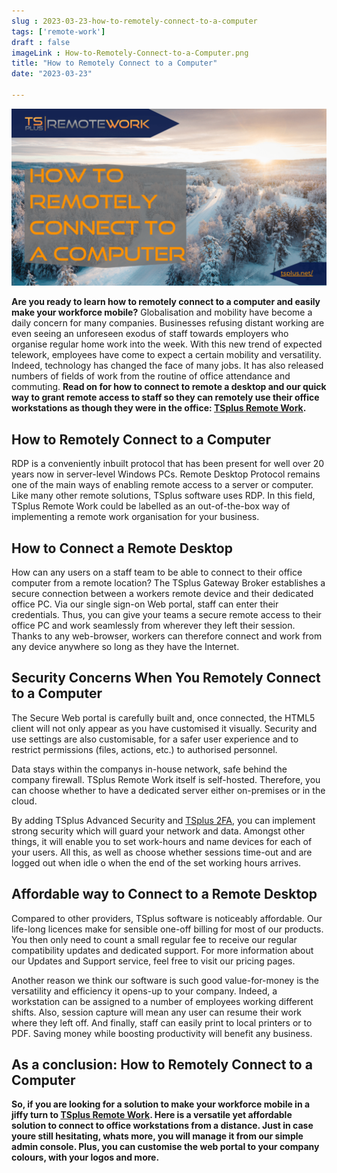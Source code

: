 ```yaml
---
slug : 2023-03-23-how-to-remotely-connect-to-a-computer
tags: ['remote-work']
draft : false 
imageLink : How-to-Remotely-Connect-to-a-Computer.png
title: "How to Remotely Connect to a Computer"
date: "2023-03-23"

---
```


[![Article title "How to Remotely Connect to a Computer", TSplus logo and link, with a background picture of a snowy forest in low sunlight with a way tracing through it.](./images/How-to-Remotely-Connect-to-a-Computer.png)](https://tsplus.net/remote-work/)

**Are you ready to learn how to remotely connect to a computer and easily make your workforce mobile?** Globalisation and mobility have become a daily concern for many companies. Businesses refusing distant working are even seeing an unforeseen exodus of staff towards employers who organise regular home work into the week. With this new trend of expected telework, employees have come to expect a certain mobility and versatility. Indeed, technology has changed the face of many jobs. It has also released numbers of fields of work from the routine of office attendance and commuting. **Read on for how to connect to remote a desktop and our quick way to grant remote access to staff so they can remotely use their office workstations as though they were in the office: [TSplus Remote Work](https://tsplus.net/pricing/remote-work/).**

## How to Remotely Connect to a Computer

RDP is a conveniently inbuilt protocol that has been present for well over 20 years now in server-level Windows PCs. Remote Desktop Protocol remains one of the main ways of enabling remote access to a server or computer. Like many other remote solutions, TSplus software uses RDP. In this field, TSplus Remote Work could be labelled as an out-of-the-box way of implementing a remote work organisation for your business.

## How to Connect a Remote Desktop

How can any users on a staff team to be able to connect to their office computer from a remote location? The TSplus Gateway Broker establishes a secure connection between a workers remote device and their dedicated office PC. Via our single sign-on Web portal, staff can enter their credentials. Thus, you can give your teams a secure remote access to their office PC and work seamlessly from wherever they left their session. Thanks to any web-browser, workers can therefore connect and work from any device anywhere so long as they have the Internet.

## Security Concerns When You Remotely Connect to a Computer

The Secure Web portal is carefully built and, once connected, the HTML5 client will not only appear as you have customised it visually. Security and use settings are also customisable, for a safer user experience and to restrict permissions (files, actions, etc.) to authorised personnel.

Data stays within the companys in-house network, safe behind the company firewall. TSplus Remote Work itself is self-hosted. Therefore, you can choose whether to have a dedicated server either on-premises or in the cloud.

By adding TSplus Advanced Security and [TSplus 2FA](https://tsplus.net/two-factor-authentication/), you can implement strong security which will guard your network and data. Amongst other things, it will enable you to set work-hours and name devices for each of your users. All this, as well as choose whether sessions time-out and are logged out when idle o when the end of the set working hours arrives.

## Affordable way to Connect to a Remote Desktop

Compared to other providers, TSplus software is noticeably affordable. Our life-long licences make for sensible one-off billing for most of our products. You then only need to count a small regular fee to receive our regular compatibility updates and dedicated support. For more information about our Updates and Support service, feel free to visit our pricing pages.

Another reason we think our software is such good value-for-money is the versatility and efficiency it opens-up to your company. Indeed, a workstation can be assigned to a number of employees working different shifts. Also, session capture will mean any user can resume their work where they left off. And finally, staff can easily print to local printers or to PDF. Saving money while boosting productivity will benefit any business.

## As a conclusion: How to Remotely Connect to a Computer

**So, if you are looking for a solution to make your workforce mobile in a jiffy turn to [TSplus Remote Work](https://tsplus.net/remote-work/). Here is a versatile yet affordable solution to connect to office workstations from a distance. Just in case youre still hesitating, whats more, you will manage it from our simple admin console. Plus, you can customise the web portal to your company colours, with your logos and more.**
